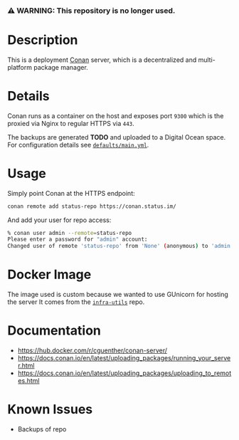 ### :warning: WARNING: This repository is no longer used.

# Description

This is a deployment [Conan](https://conan.io/) server, which is a decentralized and multi-platform
package manager.

# Details

Conan runs as a container on the host and exposes port `9300` which is the proxied via Nginx to regular HTTPS via `443`.

The backups are generated __TODO__ and uploaded to a Digital Ocean space. For configuration details see [`defaults/main.yml`](./defaults/main.yml).

# Usage

Simply point Conan at the HTTPS endpoint:
```bash
conan remote add status-repo https://conan.status.im/
```
And add your user for repo access:
```bash
% conan user admin --remote=status-repo                                                    [11/01/18 13:55:04]
Please enter a password for "admin" account: 
Changed user of remote 'status-repo' from 'None' (anonymous) to 'admin'
```

# Docker Image

The image used is custom because we wanted to use GUnicorn for hosting the server
It comes from the [`infra-utils`](https://github.com/status-im/infra-utils/tree/master/conan) repo.

# Documentation

* https://hub.docker.com/r/cguenther/conan-server/
* https://docs.conan.io/en/latest/uploading_packages/running_your_server.html
* https://docs.conan.io/en/latest/uploading_packages/uploading_to_remotes.html

# Known Issues

* Backups of repo
